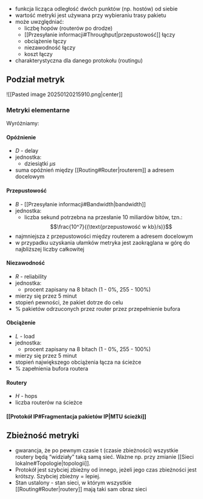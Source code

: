 
- funkcja licząca odległość dwóch punktów (np. hostów) od siebie
- wartość metryki jest używana przy wybieraniu trasy pakietu
- może uwzględniać:
	- liczbę hopów (routerów po drodze)
	- [[Przesyłanie informacji#Throughput|przepustowość]] łączy
	- obciążenie łączy
	- niezawodność łączy
	- koszt łączy
- charakterystyczna dla danego protokołu (routingu)

## Podział metryk

![[Pasted image 20250120215910.png|center]]
### Metryki elementarne

Wyróżniamy:

#### Opóźnienie

- $D$ - delay
- jednostka: 
	- dziesiątki $μs$
- suma opóźnień między [[Routing#Router|routerem]] a adresem docelowym
#### Przepustowość

- $B$ - [[Przesyłanie informacji#Bandwidth|bandwidth]]
- jednostka: 
	- liczba sekund potrzebna na przesłanie 10 miliardów bitów, tzn.:$$\frac{10^7}{(\text{przepustowość w kb}/s)}$$
- najmniejsza z przepustowości między routerem a adresem docelowym
- w przypadku uzyskania ułamków metryka jest zaokrąglana w górę do najbliższej liczby całkowitej
#### Niezawodność

- $R$ - reliability
- jednostka: 
	- procent zapisany na 8 bitach (1 - 0%, 255 - 100%)
- mierzy się przez 5 minut
- stopień pewności, że pakiet dotrze do celu
- % pakietów odrzuconych przez router przez przepełnienie bufora
#### Obciążenie

- $L$ - load
- jednostka: 
	- procent zapisany na 8 bitach (1 - 0%, 255 - 100%)
- mierzy się przez 5 minut
- stopień największego obciążenia łącza na ścieżce
- % zapełnienia bufora routera
#### Routery

- $H$ - hops
- liczba routerów na ścieżce
#### [[Protokół IP#Fragmentacja pakietów IP|MTU ścieżki]]

## Zbieżność metryki

- gwarancja, że po pewnym czasie t (czasie zbieżności) wszystkie routery będą “widziały” taką samą sieć. Ważne np. przy zmianie [[Sieci lokalne#Topologie|topologii]].
- Protokół jest szybciej zbieżny od innego, jeżeli jego czas zbieżności jest krótszy. Szybciej zbieżny = lepiej. 
- Stan ustalony - stan sieci, w którym wszystkie [[Routing#Router|routery]] mają taki sam obraz sieci